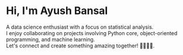 #  Hi, I'm Ayush Bansal
 
 A data science enthusiast with a focus on statistical analysis.\
 I enjoy collaborating on projects involving Python core, object-oriented programming, and machine learning.\
 Let's connect and create something amazing together! 🔬👨‍💻🚀.
<!---
Ayushbansal121/Ayushbansal121 is a ✨ special ✨ repository because its `README.md` (this file) appears on your GitHub profile.
You can click the Preview link to take a look at your changes.
--->
